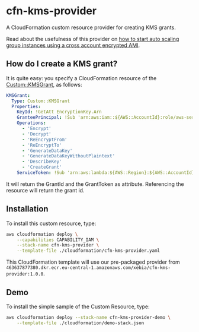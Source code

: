 # cfn-kms-provider
A CloudFormation custom resource provider for creating KMS grants.

Read about the usefulness of this provider on [how to start auto scaling group instances using a cross account encrypted AMI](https://binx.io/blog/2020/01/20/how-to-start-autoscaling-groups-using-a-cross-account-encrypted-ami/).

## How do I create a KMS grant?
It is quite easy: you specify a CloudFormation resource of the [Custom::KMSGrant](docs/KMSGrant.md), as follows:

```yaml
KMSGrant:
  Type: Custom::KMSGrant
  Properties:
    KeyId: !GetAtt EncryptionKey.Arn
    GranteePrincipal: !Sub 'arn:aws:iam::${AWS::AccountId}:role/aws-service-role/autoscaling.amazonaws.com/AWSServiceRoleForAutoScaling'
    Operations:
      - 'Encrypt'
      - 'Decrypt'
      - 'ReEncryptFrom'
      - 'ReEncryptTo'
      - 'GenerateDataKey'
      - 'GenerateDataKeyWithoutPlaintext'
      - 'DescribeKey'
      - 'CreateGrant'
    ServiceToken: !Sub 'arn:aws:lambda:${AWS::Region}:${AWS::AccountId}:function:binxio-cfn-kms-provider'
```

It will return the GrantId and the GrantToken as attribute. Referencing the resource will return the grant id.

## Installation
To install this custom resource, type:

```sh
aws cloudformation deploy \
	--capabilities CAPABILITY_IAM \
	--stack-name cfn-kms-provider \
	--template-file ./cloudformation/cfn-kms-provider.yaml
```

This CloudFormation template will use our pre-packaged provider from `463637877380.dkr.ecr.eu-central-1.amazonaws.com/xebia/cfn-kms-provider:1.0.0`.


## Demo
To install the simple sample of the Custom Resource, type:

```sh
aws cloudformation deploy --stack-name cfn-kms-provider-demo \
	--template-file ./cloudformation/demo-stack.json
```
